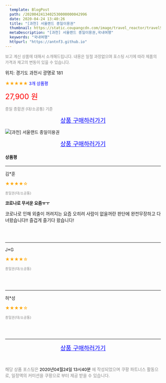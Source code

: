 ```yaml
---
  template: BlogPost
  path: /2020042413402530000000042996
  date: 2020-04-24 13:40:26
  title: "[과천] 서울랜드 종일이용권"
  thumbnail: https://static.coupangcdn.com/image/travel_reactor/travelSeller/common/A00186371/251778ff-6822-48b8-a14a-7e24e75cb442.jpg
  metaDescription: "[과천] 서울랜드 종일이용권,국내여행"
  keywords: "국내여행"
  httpurl: "https://antnf3.github.io"
---
```

  
<span style="color: #888;font-size:0.8rem">보고 계신 상품에 대해서 소개해드립니다.
내용은 일절 과장없으며 포스팅 시기에 따라 제품의 가격과 재고의 변동이 있을 수 있습니다.</span>
  
<span style="font-size: 0.9rem;">위치: 경기도 과천시 광명로 181 </span>
  
<span style="color: orange;">★★★★★</span> <span style="color: blue;font-size: 0.85rem;">3개 상품평</span>
  
<span style="color: red;font-size: 1.5rem;">27,900 원</span>
  
<span style="color: #888;font-size:0.8rem">종일 종합권 (대/소공통) 기준</span>



<p align="center"><a href="http://me2.do/FSKzcnRo" style="font-size: 1.2rem; color: blue;">상품 구매하러가기</a></p>

![[과천] 서울랜드 종일이용권](https://image15.coupangcdn.com/image/travelSeller/common/A00186371/1bfcaa4e-9b7e-46d5-8663-0dc2c4db0f76.jpg)

<p align="center"><a href="http://me2.do/FSKzcnRo" style="font-size: 1.2rem; color: blue;">상품 구매하러가기</a></p>

#### 상품평
  
---
  
김*훈
    
<span style="color: orange;">★★★★☆</span>
    
<span style="color: #888;font-size:0.7rem">종일권(대/소공통)</span>
    
<span style="font-size:0.85rem">**코로나로 무서운 요즘ㅠㅜ**</span>
    
<span style="font-size: 0.9rem;">코로나로 인해 외출이 꺼려지는 요즘 오히려 사람이 없을꺼란 판단에 완전무장하고 다녀왔습니다!! 즐겁게 즐기다 왔습니다!</span>
    
<br>
<br>

---
  
J*G
    
<span style="color: orange;">★★★★☆</span>
    
<span style="color: #888;font-size:0.7rem">종일권(대/소공통)</span>
    

    

    
<br>
<br>

---
  
허*성
    
<span style="color: orange;">★★★★☆</span>
    
<span style="color: #888;font-size:0.7rem">종일권(대/소공통)</span>
    

    

    
<br>
<br>


  
---
  
<p align="center"><a href="http://me2.do/FSKzcnRo" style="font-size: 1.2rem; color: blue;">상품 구매하러가기</a></p>
  
<br>
  
<span style="font-size: 0.85rem; color: #888;">해당 상품 포스팅은 <span style="color: #000;"> 2020년04월24일 13시40분 </span> 에 작성되었으며 쿠팡 파트너스 활동으로, 일정액의 커미션을 쿠팡으로 부터 제공 받을 수 있습니다.</span>